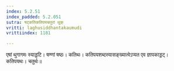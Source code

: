 ```yaml
---
index: 5.2.51
index_padded: 5.2.051
sutra: षट्कतिकतिपयचतुरां थुक्
vritti: laghusiddhantakaumudi
vrittiindex: 1181

---
```

एषां थुगागमः स्याड्डटि। षण्णां षष्ठः। कतिथः। कतिपयशब्दस्यासङ्ख्यात्वेऽप्यत एव ज्ञापकाड्डट्। कतिपयथः। चतुर्थः॥